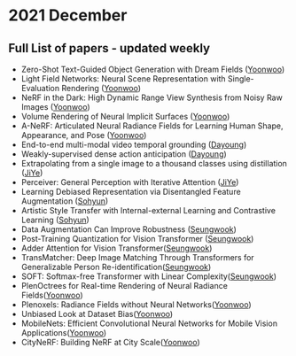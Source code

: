 # 2021 December
## Full List of papers - updated weekly

- Zero-Shot Text-Guided Object Generation with Dream Fields ([Yoonwoo](https://ballistic-scarecrow-96b.notion.site/Zero-Shot-Text-Guided-Object-Generation-with-Dream-Fields-605412ddca814273af76bca62088f625))
- Light Field Networks: Neural Scene Representation with Single-Evaluation Rendering ([Yoonwoo](https://www.notion.so/Light-Field-Networks-Neural-Scene-Representation-with-Single-Evaluation-Rendering-5c0124e1b71445418d2d1f73fa1e65af))
- NeRF in the Dark: High Dynamic Range View Synthesis from Noisy Raw Images ([Yoonwoo](https://ballistic-scarecrow-96b.notion.site/NeRF-in-the-Dark-High-Dynamic-Range-View-Synthesis-from-Noisy-Raw-Images-b9b2f33c7d304b9f97796d9cafc07970))
- Volume Rendering of Neural Implicit Surfaces ([Yoonwoo](https://www.notion.so/Volume-Rendering-of-Neural-Implicit-Surfaces-d82f3c5a99b94fcf84af057db2f61e77))
- A-NeRF: Articulated Neural Radiance Fields for Learning Human Shape, Appearance, and Pose ([Yoonwoo](https://www.notion.so/A-NeRF-Articulated-Neural-Radiance-Fields-for-Learning-Human-Shape-Appearance-and-Pose-b76a0232334a42758473186b91b41222))
- End-to-end multi-modal video temporal grounding ([Dayoung](https://encouraging-plow-56c.notion.site/End-to-end-multi-modal-video-temporal-grounding-f90b58b6b9f94c18beae290f78672bc8))
- Weakly-supervised dense action anticipation ([Dayoung](https://encouraging-plow-56c.notion.site/Weakly-supervised-dense-action-anticipation-cbf46ff8e58746c98167153749ff7c1d))
- Extrapolating from a single image to a thousand classes using distillation ([JiYe](https://dawn-laser-9d4.notion.site/Extrapolating-from-a-single-image-to-a-thousand-classes-using-distillation-2b2ad5fc74d84aa8b755439af28e501e))
- Perceiver: General Perception with Iterative Attention ([JiYe](https://dawn-laser-9d4.notion.site/Perceiver-General-Perception-with-Iterative-Attention-5d68f8e2cdc644ee99adb6c7aae559b1))
- Learning Debiased Representation via Disentangled Feature Augmentation ([Sohyun](https://broken-minute-4b4.notion.site/Learning-Debiased-Representation-via-Disentangled-Feature-Augmentation-35206a4ee8b84418aa384e122d97b36d))
- Artistic Style Transfer with Internal-external Learning and Contrastive Learning ([Sohyun](https://broken-minute-4b4.notion.site/Artistic-Style-Transfer-with-Internal-external-Learning-and-Contrastive-Learning-dd95311b02af412ea14f3c32d892ccc7))
- Data Augmentation Can Improve Robustness ([Seungwook](https://github.com/POSTECH-CVLab/daily-reading-group/blob/main/Archive/2021/12/summary/seungwook_01.md))
- Post-Training Quantization for Vision Transformer ([Seungwook](https://github.com/POSTECH-CVLab/daily-reading-group/blob/main/Archive/2021/12/summary/seungwook_02.md))
- Adder Attention for Vision Transformer([Seungwook](https://github.com/POSTECH-CVLab/daily-reading-group/blob/main/Archive/2021/12/summary/seungwook_03.md))
- TransMatcher: Deep Image Matching Through Transformers for Generalizable Person Re-identification([Seungwook](https://github.com/POSTECH-CVLab/daily-reading-group/blob/main/Archive/2021/12/summary/seungwook_04.md))
- SOFT: Softmax-free Transformer with Linear Complexity([Seungwook](https://github.com/POSTECH-CVLab/daily-reading-group/blob/main/Archive/2021/12/summary/seungwook_05.md))
- PlenOctrees for Real-time Rendering of Neural Radiance Fields([Yoonwoo](https://www.notion.so/PlenOctrees-for-Real-time-Rendering-of-Neural-Radiance-Fields-f0b57766550e463e9ef231851cf9615d))
- Plenoxels: Radiance Fields without Neural Networks([Yoonwoo](https://www.notion.so/Plenoxels-Radiance-Fields-without-Neural-Networks-02b048270f9e487e8788a2a299c78ee6))
- Unbiased Look at Dataset Bias([Yoonwoo](https://www.notion.so/Unbiased-Look-at-Dataset-Bias-96ac667243964fc98dfd0657e10ed0f3))
- MobileNets: Efficient Convolutional Neural Networks for Mobile Vision Applications([Yoonwoo](https://www.notion.so/MobileNets-Efficient-Convolutional-Neural-Networks-for-Mobile-Vision-Applications-74fef17073ce4f178a13f65244045269))
- CityNeRF: Building NeRF at City Scale([Yoonwoo](https://www.notion.so/CityNeRF-Building-NeRF-at-City-Scale-230885fea85343eaa048c7fca49b4221))
